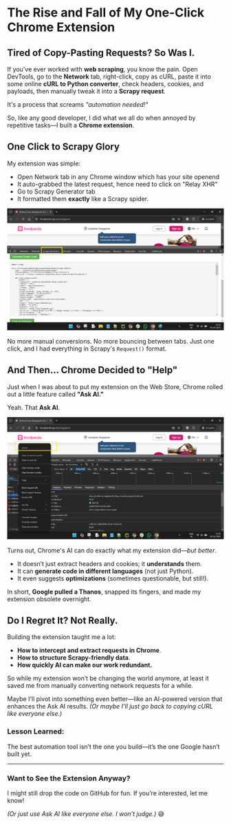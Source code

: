 # The Rise and Fall of My One-Click Chrome Extension

## **Tired of Copy-Pasting Requests? So Was I.**

If you've ever worked with **web scraping**, you know the pain. Open DevTools, go to the **Network** tab, right-click, copy as cURL, paste it into some online **cURL to Python converter**, check headers, cookies, and payloads, then manually tweak it into a **Scrapy request**.

It's a process that screams _"automation needed!"_

So, like any good developer, I did what we all do when annoyed by repetitive tasks—I built a **Chrome extension**.

## **One Click to Scrapy Glory**

My extension was simple:
- Open Network tab in any Chrome window which has your site openend
- It auto-grabbed the latest request, hence need to click on "Relay XHR"
- Go to Scrapy Generator tab
- It formatted them **exactly** like a Scrapy spider.

![Scrapy chrome extension](https://github.com/Shivanshu26shiv/scrapy_generator/blob/main/scrapy%20gen.png?raw=true)

No more manual conversions. No more bouncing between tabs. Just one click, and I had everything in Scrapy's `Request()` format.

## **And Then... Chrome Decided to "Help"**

Just when I was about to put my extension on the Web Store, Chrome rolled out a little feature called **"Ask AI."**

Yeah. That **Ask AI**.

![Ask AI](https://github.com/Shivanshu26shiv/scrapy_generator/blob/main/ask%20ai.png?raw=true)

Turns out, Chrome's AI can do exactly what my extension did—_but better_.

- It doesn’t just extract headers and cookies; it **understands** them.
- It can **generate code in different languages** (not just Python).
- It even suggests **optimizations** (sometimes questionable, but still!).

In short, **Google pulled a Thanos**, snapped its fingers, and made my extension obsolete overnight.

## **Do I Regret It? Not Really.**

Building the extension taught me a lot:
- **How to intercept and extract requests in Chrome**.
- **How to structure Scrapy-friendly data**.
- **How quickly AI can make our work redundant.**

So while my extension won’t be changing the world anymore, at least it saved me from manually converting network requests for a while.

Maybe I'll pivot into something even better—like an AI-powered version that enhances the Ask AI results. _(Or maybe I’ll just go back to copying cURL like everyone else.)_

### **Lesson Learned:**
The best automation tool isn’t the one you build—it’s the one Google hasn’t built yet.

---

### **Want to See the Extension Anyway?**
I might still drop the code on GitHub for fun. If you’re interested, let me know!

_(Or just use Ask AI like everyone else. I won’t judge.)_ 😅

